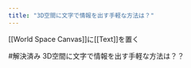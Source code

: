 ```yaml
---
title: "3D空間に文字で情報を出す手軽な方法は？"
---
```


[[World Space Canvas]]に[[Text]]を置く

#解決済み
3D空間に文字で情報を出す手軽な方法は？？